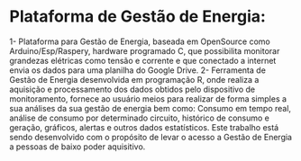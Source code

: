 # Plataforma de Gestão de Energia:
1- Plataforma para Gestão de Energia, baseada em OpenSource como Arduino/Esp/Raspery, hardware programado C, que possibilita monitorar grandezas elétricas como tensão e corrente e que conectado a internet envia os dados para uma planilha do Google Drive. 
2- Ferramenta de Gestão de Energia desenvolvida em programação R, onde realiza a aquisição e processamento dos dados obtidos pelo dispositivo de monitoramento, fornece ao usuário meios para realizar de forma simples a sua análises da sua gestão de energia bem como: Consumo em tempo real, análise de consumo por determinado circuito,  histórico de consumo e geração, gráficos, alertas e outros dados estatísticos. 
Este trabalho está sendo desenvolvido com o propósito de levar o acesso a Gestão de Energia a pessoas de baixo poder aquisitivo. 
